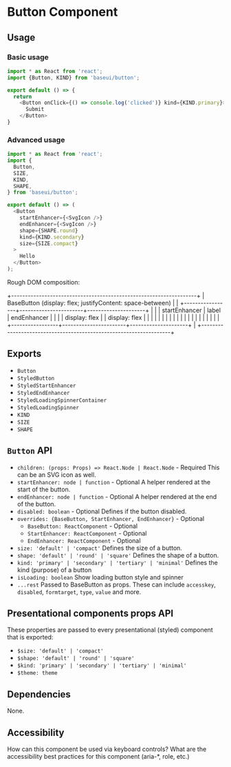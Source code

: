 # Button Component

## Usage

### Basic usage

```javascript
import * as React from 'react';
import {Button, KIND} from 'baseui/button';

export default () => {
  return
    <Button onClick={() => console.log('clicked')} kind={KIND.primary}>
      Submit
    </Button>
}
```

### Advanced usage

```javascript
import * as React from 'react';
import {
  Button,
  SIZE,
  KIND,
  SHAPE,
} from 'baseui/button';

export default () => (
  <Button
    startEnhancer={<SvgIcon />}
    endEnhancer={<SvgIcon />}
    shape={SHAPE.round}
    kind={KIND.secondary}
    size={SIZE.compact}
  >
    Hello
  </Button>
);
```

Rough DOM composition:

+-------------------------------------------------------------------+
| BaseButton (display: flex; justifyContent: space-between)         |
| +-----------------+-----------------------+---------------------+ |
| |  startEnhancer  |         label         |    endEnhancer      | |
| |  display: flex  |                       |    display: flex    | |
| |                 |                       |                     | |
| |                 |                       |                     | |
| |                 |                       |                     | |
| +-----------------+-----------------------+---------------------+ |
+-------------------------------------------------------------------+

## Exports

* `Button`
* `StyledButton`
* `StyledStartEnhancer`
* `StyledEndEnhancer`
* `StyledLoadingSpinnerContainer`
* `StyledLoadingSpinner`
* `KIND`
* `SIZE`
* `SHAPE`

## `Button` API

* `children: (props: Props) => React.Node | React.Node` - Required
  This can be an SVG icon as well.
* `startEnhancer: node | function` - Optional
  A helper rendered at the start of the button.
* `endEnhancer: node | function` - Optional
  A helper rendered at the end of the button.
* `disabled: boolean` - Optional
  Defines if the button disabled.
* `overrides: {BaseButton, StartEnhancer, EndEnhancer}` - Optional
  * `BaseButton: ReactComponent` - Optional
  * `StartEnhancer: ReactComponent` - Optional
  * `EndEnhancer: ReactComponent` - Optional
* `size: 'default' | 'compact'`
  Defines the size of a button.
* `shape: 'default' | 'round' | 'square'`
  Defines the shape of a button.
* `kind: 'primary' | 'secondary' | 'tertiary' | 'minimal'`
  Defines the kind (purpose) of a button
* `isLoading: boolean`
  Show loading button style and spinner
* `...rest`
  Passed to BaseButton as props. These can include `accesskey`, `disabled`, `formtarget`, `type`, `value` and more.

## Presentational components props API

These properties are passed to every presentational (styled) component that is exported:

* `$size: 'default' | 'compact'`
* `$shape: 'default' | 'round' | 'square'`
* `$kind: 'primary' | 'secondary' | 'tertiary' | 'minimal'`
* `$theme: theme`

## Dependencies

None.

## Accessibility

How can this component be used via keyboard controls?
What are the accessibility best practices for this component (aria-\*, role, etc.)
